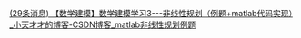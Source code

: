 [(29条消息) 【数学建模】数学建模学习3---非线性规划（例题+matlab代码实现）_小天才才的博客-CSDN博客_matlab非线性规划例题](https://blog.csdn.net/qq_44528283/article/details/117400926)